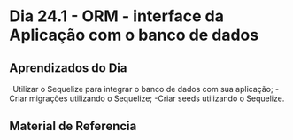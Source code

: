 # Dia 24.1 - ORM - interface da Aplicação com o banco de dados

## Aprendizados do Dia

-Utilizar o Sequelize para integrar o banco de dados com sua aplicação;
-Criar migrações utilizando o Sequelize;
-Criar seeds utilizando o Sequelize.

## Material de Referencia
